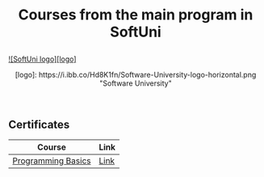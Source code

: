 # <p align="center"> Courses from the main program in SoftUni <p>

<a href="https://softuni.bg/trainings/courses" rel="Courses">  ![SoftUni logo][logo] <a/>

<p align="center">[logo]: https://i.ibb.co/Hd8K1fn/Software-University-logo-horizontal.png "Software University"</p>

<br/>

<h2> Certificates </h2>

|**Course**|**Link**| 
|---|---|
|<a href="https://softuni.bg/trainings/2969/programming-basics-with-java-june-2020" > Programming Basics </a>   | <a href="https://softuni.bg/certificates/details/85355/6878f4c1"> Link</a> |
